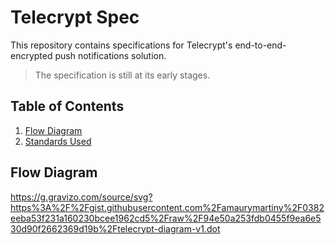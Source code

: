 # Telecrypt Spec

This repository contains specifications for Telecrypt's end-to-end-encrypted push notifications solution.

> The specification is still at its early stages.

## Table of Contents

1. [Flow Diagram](#flow-diagram)
2. [Standards Used](./standards.md)

## Flow Diagram

https://g.gravizo.com/source/svg?https%3A%2F%2Fgist.githubusercontent.com%2Famaurymartiny%2F0382eeba53f231a160230bcee1962cd5%2Fraw%2F94e50a253fdb0455f9ea6e530d90f2662369d19b%2Ftelecrypt-diagram-v1.dot

